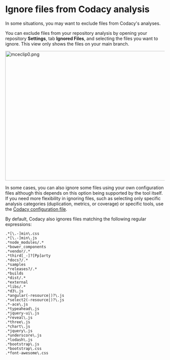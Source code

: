 # Ignore files from Codacy analysis

In some situations, you may want to exclude files from Codacy's
analyses.

You can exclude files from your repository analysis by opening your
repository **Settings**, tab **Ignored Files**, and selecting the files
you want to ignore. This view only shows the files on your main branch. 

<img src="/hc/article_attachments/360011612900/mceclip0.png" alt="mceclip0.png" width="518" height="410" />

In some cases, you can also ignore some files using your own
configuration files although this depends on this option being supported
by the tool itself. If you need more flexibility in ignoring files, such
as selecting only specific analysis categories (duplication, metrics, or
coverage) or specific tools, use the [Codacy configuration
file](/hc/en-us/articles/115002130625-Codacy-Configuration-File).

By default, Codacy also ignores files matching the following regular
expressions:

    .*[\.-]min\.css
    .*[\.-]min\.js
    .*node_modules/.*
    .*bower_components
    .*vendor/.*
    .*third[_-]?[Pp]arty
    .*docs?/.*
    .*samples
    .*releases?/.*
    .*builds
    .*dist/.*
    .*external
    .*libs/.*
    .*d3\.js
    .*angular(-resource|)?\.js
    .*select2(-resource|)?\.js
    .*-ace\.js
    .*typeahead\.js
    .*jquery-ui\.js
    .*reveal\.js
    .*three\.js
    .*chart\.js
    .*jquery\.js
    .*underscore\.js
    .*lodash\.js
    .*bootstrap\.js
    .*bootstrap\.css
    .*font-awesome\.css
